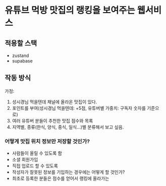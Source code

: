 # 유튜브 먹방 맛집의 랭킹을 보여주는 웹서비스

## 적용할 스택

- zustand
- supabase

## 작동 방식

가정:

1. 성시경님 먹을텐데 채널에 올라온 맛집이 있다.
2. 포인트를 부여(성시경님 먹을텐데: +5점, 유튜버별 가중치: 구독자 숫자를 기준으로)
3. 여러 유튜버 분들이 추천한 맛집 점수와 목록
4. 지역별, 종류(한식, 양식, 중식, 일식...)별 분류해서 보고 싶음.

### 어떻게 맛집 위치 정보만 저장할 것인가?

- 사람들이 올릴 수 있도록 함
- 소셜 회원가입
- 직접 업로드 할 수 있도록
- 작성자가 잘못된 정보를 기입하는 경우에는 어떻게 할 것인가?
- 최초로 등록한 분들은 점수를 얻어서 랭킹에 올라가는
